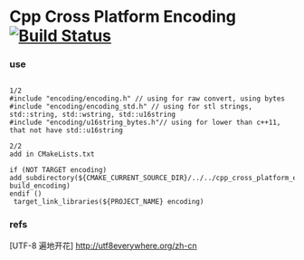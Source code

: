
# Cpp Cross Platform Encoding [![Build Status](https://travis-ci.org/fooofei/cpp_cross_platform_encoding.svg?branch=master)](https://travis-ci.org/fooofei/cpp_cross_platform_encoding)

### use

```

1/2 
#include "encoding/encoding.h" // using for raw convert, using bytes
#include "encoding/encoding_std.h" // using for stl strings, std::string, std::wstring, std::u16string
#include "encoding/u16string_bytes.h"// using for lower than c++11, that not have std::u16string

2/2
add in CMakeLists.txt

if (NOT TARGET encoding)
add_subdirectory(${CMAKE_CURRENT_SOURCE_DIR}/../../cpp_cross_platform_encoding  build_encoding)
endif ()
 target_link_libraries(${PROJECT_NAME} encoding)

```

### refs

[UTF-8 遍地开花] http://utf8everywhere.org/zh-cn
